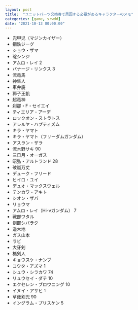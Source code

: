 ```yaml
---
layout: post
title:  "ユニットパーツ交換券で周回する必要があるキャラクターのメモ"
categories: [game, srwdd]
date: "2021-10-13 00:00:00"
---
```


- 兜甲児（マジンカイザー）
- 鋼鉄ジーグ
- ショウ・ザマ
- 碇シンジ
- アムロ・レイ 2
- バナージ・リンクス 3
- 流竜馬
- 神隼人
- 車弁慶
- 獅子王凱
- 超竜神
- 刹那・F・セイエイ
- ティエリア・アーデ
- ロックオン・ストラトス
- アレルヤ・ハプティズム
- キラ・ヤマト
- キラ・ヤマト（フリーダムガンダム）
- アスラン・ザラ
- 流木野サキ 90
- 三日月・オーガス
- 昭弘・アルトランド 28
- 破嵐万丈
- デューク・フリード
- ヒイロ・ユイ
- デュオ・マックスウェル
- テンカワ・アキト
- シオン・ザバ
- リョウマ
- アムロ・レイ（Hi-νガンダム） 7
- 戦部ワタル
- 剣部シバラク
- 遥大地
- ガス山本
- ラビ
- 大牙剣
- 楯剣人
- キョウスケ・ナンブ
- コウタ・アズマ 1
- シュウ・シラカワ 74
- リュウセイ・ダテ 10
- エクセレン・ブロウニング 10
- イヌイ・アサヒ 1
- 草薙剣児 90
- イングラム・プリスケン 5
